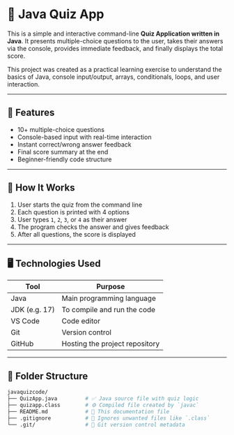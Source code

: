 # 🧠 Java Quiz App

This is a simple and interactive command-line **Quiz Application written in Java**. It presents multiple-choice questions to the user, takes their answers via the console, provides immediate feedback, and finally displays the total score.

This project was created as a practical learning exercise to understand the basics of Java, console input/output, arrays, conditionals, loops, and user interaction.

---

## 🚀 Features

- 10+ multiple-choice questions
- Console-based input with real-time interaction
- Instant correct/wrong answer feedback
- Final score summary at the end
- Beginner-friendly code structure

---

## 🎯 How It Works

1. User starts the quiz from the command line
2. Each question is printed with 4 options
3. User types `1`, `2`, `3`, or `4` as their answer
4. The program checks the answer and gives feedback
5. After all questions, the score is displayed

---

## 🖥️ Technologies Used

| Tool          | Purpose                        |
| ------------- | ------------------------------ |
| Java          | Main programming language      |
| JDK (e.g. 17) | To compile and run the code    |
| VS Code       | Code editor                    |
| Git           | Version control                |
| GitHub        | Hosting the project repository |

---

## 📂 Folder Structure

```bash
javaquizcode/
├── QuizApp.java         # ✅ Java source file with quiz logic
├── quizapp.class        # ⚙️ Compiled file created by `javac`
├── README.md            # 📘 This documentation file
├── .gitignore           # 🚫 Ignores unwanted files like `.class`
└── .git/                # 🔧 Git version control metadata
```
